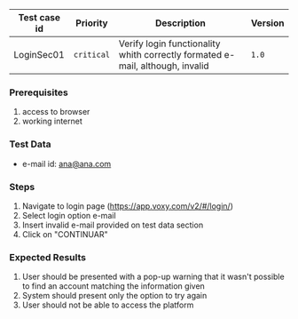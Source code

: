 Test case id | Priority | Description | Version
---|---|---|---
LoginSec01 | `critical` | Verify login functionality whith correctly formated e-mail, although, invalid| `1.0`

### Prerequisites
1. access to browser
2. working internet

### Test Data
* e-mail id: ana@ana.com

### Steps
1. Navigate to login page (https://app.voxy.com/v2/#/login/)
2. Select login option e-mail
3. Insert invalid e-mail provided on test data section
4. Click on "CONTINUAR"

### Expected Results
1. User should be presented with a pop-up warning that it wasn't possible to find an account matching the information given
2. System should present only the option to try again
3. User should not be able to access the platform
